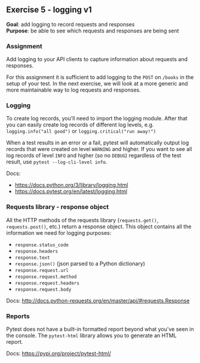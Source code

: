 ## Exercise 5 - logging v1
**Goal**: add logging to record requests and responses  
**Purpose**: be able to see which requests and responses are being sent

### Assignment
Add logging to your API clients to capture information about requests and responses.

For this assignment it is sufficient to add logging to the `POST` on `/books` in the setup of your test.
In the next exercise, we will look at a more generic and more maintainable way to log requests and responses.


### Logging
To create log records, you'll need to import the logging module. After that you can easily create
log records of different log levels, e.g. `logging.info("all good")` or `logging.critical("run away!")`

When a test results in an error or a fail, pytest will automatically output log records that were created
on level `WARNING` and higher. If you want to see all log records of level `INFO` and higher (so no `DEBUG`)
regardless of the test result, use `pytest --log-cli-level info`.

Docs:
- https://docs.python.org/3/library/logging.html
- https://docs.pytest.org/en/latest/logging.html


### Requests library - response object
All the HTTP methods of the requests library (`requests.get()`, `requests.post()`, etc.) return a response object.
This object contains all the information we need for logging purposes:
- `response.status_code`
- `response.headers`
- `response.text`
- `response.json()` (json parsed to a Python dictionary)
- `response.request.url`
- `response.request.method`
- `response.request.headers`
- `response.request.body`

Docs: http://docs.python-requests.org/en/master/api/#requests.Response

### Reports
Pytest does not have a built-in formatted report beyond what you've seen
in the console. The `pytest-html` library allows you to generate an HTML
report.

Docs: https://pypi.org/project/pytest-html/
